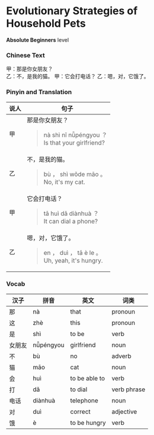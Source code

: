# Evolutionary Strategies of Household Pets
**Absolute Beginners** level
### Chinese Text
甲：那是你女朋友？<br />乙：不，是我的猫。
甲：它会打电话？
乙：嗯，对，它饿了。

### Pinyin and Translation
|说人|句子|
|----|----|
|甲|那是你女朋友？<blockquote>nà shì nǐ nǚpéngyou ？<br />Is that your girlfriend?</blockquote>|
|乙|不，是我的猫。<blockquote>bù ， shì wǒde māo 。<br />No, it's my cat.</blockquote>|
|甲|它会打电话？<blockquote>tā huì dǎ diànhuà ？<br />It can dial a phone?</blockquote>|
|乙|嗯，对，它饿了。<blockquote>en ， duì ， tā è le 。<br />Uh, yeah, it's hungry.</blockquote>|
### Vocab
|汉子|拼音|英文|词类|
|----|----|----|----|
|那|nà|that|pronoun|
|这|zhè|this|pronoun|
|是|shì|to be|verb|
|女朋友|nǚpéngyou|girlfriend|noun|
|不|bù|no|adverb|
|猫|māo|cat|noun|
|会|huì|to be able to|verb|
|打|dǎ|to dial|verb phrase|
|电话|diànhuà|telephone|noun|
|对|duì|correct|adjective|
|饿|è|to be hungry|verb|